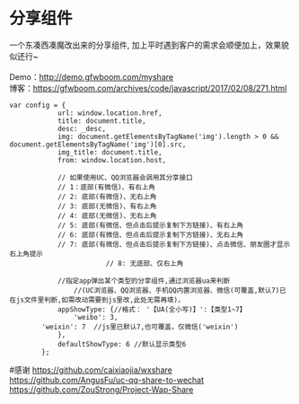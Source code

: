 # 分享组件
一个东凑西凑魔改出来的分享组件, 加上平时遇到客户的需求会顺便加上，效果貌似还行~<br><br>
Demo：http://demo.gfwboom.com/myshare<br>
博客：https://gfwboom.com/archives/code/javascript/2017/02/08/271.html<br>
```
var config = {
            url: window.location.href,
            title: document.title,
            desc: _desc,
            img: document.getElementsByTagName('img').length > 0 && document.getElementsByTagName('img')[0].src,
            img_title: document.title,
            from: window.location.host,
			
			// 如果使用UC、QQ浏览器会调用其分享接口
			// 1：底部(有微信)、有右上角
			// 2: 底部(有微信)、无右上角
			// 3: 底部(无微信)、有右上角
			// 4: 底部(无微信)、无右上角
			// 5: 底部(有微信、但点击后提示复制下方链接)、有右上角
			// 6: 底部(有微信、但点击后提示复制下方链接)、无右上角
			// 7: 底部(有微信、但点击后提示复制下方链接)、点击微信、朋友圈才显示右上角提示
                        // 8: 无底部、仅右上角
			
			//指定app弹出某个类型的分享组件,通过浏览器ua来判断
                //(UC浏览器、QQ浏览器、手机QQ内置浏览器、微信(可覆盖,默认7)已在js文件里判断,如需改动需要到js里改,此处无需再填)，
            appShowType: {//格式： '【UA(全小写)】':【类型1~7】
                'weibo': 3,
		'weixin': 7  //js里已默认7,也可覆盖，仅微信('weixin')
            },
            defaultShowType: 6 //默认显示类型6
        };
```
#感谢
https://github.com/caixiaojia/wxshare<br>
https://github.com/AngusFu/uc-qq-share-to-wechat<br>
https://github.com/ZouStrong/Project-Wap-Share<br>
